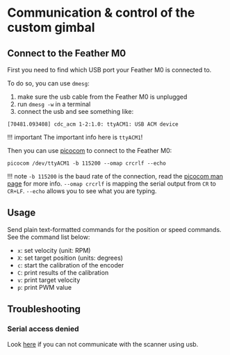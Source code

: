 # Communication & control of the custom gimbal


## Connect to the Feather M0

First you need to find which USB port your Feather M0 is connected to.

To do so, you can use ``dmesg``:

1. make sure the usb cable from the Feather M0 is unplugged
2. run ``dmesg -w`` in a terminal
3. connect the usb and see something like:
```shell
[70481.093408] cdc_acm 1-2:1.0: ttyACM1: USB ACM device
```

!!! important
    The important info here is ``ttyACM1``!

Then you can use [picocom](https://github.com/npat-efault/picocom) to connect to the Feather M0:
```shell
picocom /dev/ttyACM1 -b 115200 --omap crcrlf --echo
```

!!! note
    `-b 115200` is the baud rate of the connection, read the [picocom man page](https://linux.die.net/man/8/picocom) for more info.
    `--omap crcrlf` is mapping the serial output from `CR` to `CR+LF`.
    `--echo` allows you to see what you are typing.


## Usage

Send plain text-formatted commands for the position or speed commands.
See the command list below:

* `x`: set velocity (unit: RPM)
* `X`: set target position (units: degrees)
* `c`: start the calibration of the encoder
* `C`: print results of the calibration
* `v`: print target velocity
* `p`: print PWM value


## Troubleshooting

### Serial access denied

Look [here](troubleshooting.md#serial-access-denied) if you can not communicate with the scanner using usb.

